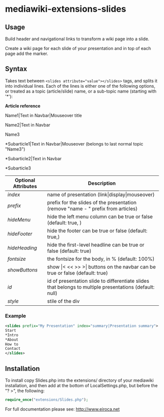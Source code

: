 # mediawiki-extensions-slides
## Usage
Build header and navigational links to transform a wiki page into a slide.

Create a wiki page for each slide of your presentation and in top of each page add the <slide></slide> marker.

## Syntax
Takes text between `<slides attribute="value"></slides>` tags, and splits it into individual lines. 
Each of the lines is either one of the following options, or treated as a topic (article/slide) name, or a sub-topic name (starting with '*'):

**Article reference**

Name1|Text in Navbar|Mouseover title

Name2|Text in Navbar

Name3

*Subarticle1|Text in Navbar|Mouseover    (belongs to last normal topic "Name3")

*Subarticle2|Text in Navbar

*Subarticle3


| Optional Attributes | Description |
| ------------------- | ----------- |
| _index_             | name of presentation (link\|display\|mouseover) |
| _prefix_            | prefix for the slides of the presentation (remove "name - " prefix from articles) |
| _hideMenu_          | hide the left menu column can be true or false (default: true, ) |
| _hideFooter_        | hide the footer can be true or false (default: true,) |
| _hideHeading_       | hide the first-level headline can be true or false (default: true) |
| _fontsize_          | the fontsize for the body, in % (default: 100%) |
| _showButtons_       | show \|< << >> >\| buttons on the navbar can be true or false (default: true) |
| _id_                | id of presentation slide to differentiate slides that belongs to multiple presentations (default: null) |
| _style_             | stile of the div |

### Example
```xml
<slides prefix="My Presentation" index="summary|Presentation summary">
Start
*Intro
*About
How to
Contact
</slides>
```

## Installation
To install copy Slides.php into the extensions/ directory of your mediawiki installation, and then add at the bottom of LocalSettings.php, but before the "? >", the following:

```php
require_once("extensions/Slides.php");
```

For full documentation please see: http://www.eiroca.net

